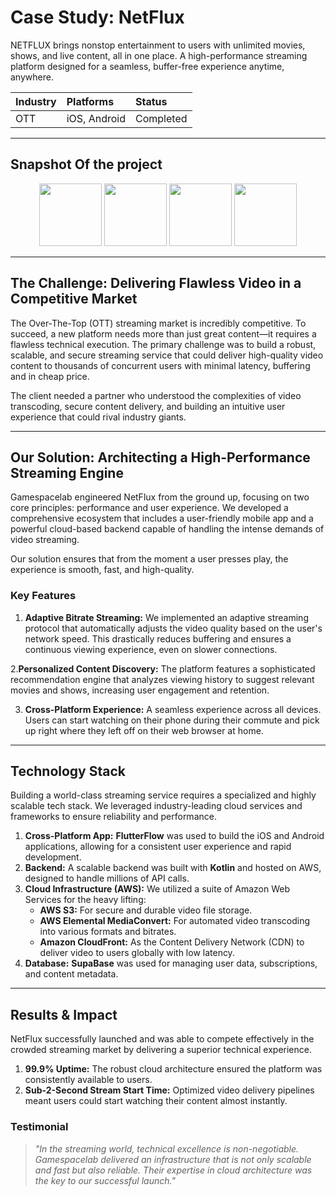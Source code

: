 # Case Study: NetFlux



NETFLUX brings nonstop entertainment to users with unlimited movies, shows, and live content, all in one place. A high-performance streaming platform designed for a seamless, buffer-free experience anytime, anywhere.

| **Industry** | **Platforms** | **Status** |
| :--- | :--- | :--- |
| OTT| iOS, Android| Completed |

---

## Snapshot Of the project

<p align = "center">
   <img src="https://cdn.discordapp.com/attachments/865420585437102090/1425192218460688415/image.png?ex=68e6b12f&is=68e55faf&hm=145719511edb70c6a0817fe42a4455325b7be0547bb711e67e483b26eb3ddc41&" height="100" width="100"/>
<img src="https://cdn.discordapp.com/attachments/865420585437102090/1425192646707646564/image.png?ex=68e6b195&is=68e56015&hm=3d688ab14f1e77ff6ba62b55472ef54e856dd31600c7231f87d7f5564bf197eb&" height="100" width="100"/>
<img src="https://cdn.discordapp.com/attachments/865420585437102090/1425192874663874570/image.png?ex=68e6b1cc&is=68e5604c&hm=e8b2b962bb424d26773ff67b855f81461280784b8fa7b404fd8d9b8ae6226f84&" height="100" width="100"/>
<img src="https://cdn.discordapp.com/attachments/865420585437102090/1425192950639624214/image.png?ex=68e6b1de&is=68e5605e&hm=0f02735cf5eff6d74e0b11d4f065d74461007eb4e8530015cd1465d2e0cf45e9&" height="100" width="100"/>
</p>

---
## The Challenge: Delivering Flawless Video in a Competitive Market

The Over-The-Top (OTT) streaming market is incredibly competitive. To succeed, a new platform needs more than just great content—it requires a flawless technical execution. The primary challenge was to build a robust, scalable, and secure streaming service that could deliver high-quality video content to thousands of concurrent users with minimal latency, buffering and in cheap price.

The client needed a partner who understood the complexities of video transcoding, secure content delivery, and building an intuitive user experience that could rival industry giants.

---

## Our Solution: Architecting a High-Performance Streaming Engine

Gamespacelab engineered NetFlux from the ground up, focusing on two core principles: performance and user experience. We developed a comprehensive ecosystem that includes a user-friendly mobile app and a powerful cloud-based backend capable of handling the intense demands of video streaming.

Our solution ensures that from the moment a user presses play, the experience is smooth, fast, and high-quality.


### Key Features

1. **Adaptive Bitrate Streaming:** We implemented an adaptive streaming protocol that automatically adjusts the video quality based on the user's network speed. This drastically reduces buffering and ensures a continuous viewing experience, even on slower connections.
   
2.**Personalized Content Discovery:** The platform features a sophisticated recommendation engine that analyzes viewing history to suggest relevant movies and shows, increasing user engagement and retention.

3. **Cross-Platform Experience:** A seamless experience across all devices. Users can start watching on their phone during their commute and pick up right where they left off on their web browser at home.


---

## Technology Stack

Building a world-class streaming service requires a specialized and highly scalable tech stack. We leveraged industry-leading cloud services and frameworks to ensure reliability and performance.

1. **Cross-Platform App:** **FlutterFlow** was used to build the iOS and Android applications, allowing for a consistent user experience and rapid development.
2. **Backend:** A scalable backend was built with **Kotlin** and hosted on AWS, designed to handle millions of API calls.
3. **Cloud Infrastructure (AWS):** We utilized a suite of Amazon Web Services for the heavy lifting:
    * **AWS S3:** For secure and durable video file storage.
    * **AWS Elemental MediaConvert:** For automated video transcoding into various formats and bitrates.
    * **Amazon CloudFront:** As the Content Delivery Network (CDN) to deliver video to users globally with low latency.
4. **Database:** **SupaBase** was used for managing user data, subscriptions, and content metadata.



---

## Results & Impact

NetFlux successfully launched and was able to compete effectively in the crowded streaming market by delivering a superior technical experience.

1. **99.9% Uptime:** The robust cloud architecture ensured the platform was consistently available to users.
2. **Sub-2-Second Stream Start Time:** Optimized video delivery pipelines meant users could start watching their content almost instantly.

### Testimonial

> *"In the streaming world, technical excellence is non-negotiable. Gamespacelab delivered an infrastructure that is not only scalable and fast but also reliable. Their expertise in cloud architecture was the key to our successful launch."*

